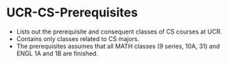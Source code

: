 # UCR-CS-Prerequisites
* Lists out the prerequisite and consequent classes of CS courses at UCR.
* Contains only classes related to CS majors.
* The prerequisites assumes that all MATH classes (9 series, 10A, 31) and ENGL 1A and 1B are finished.

